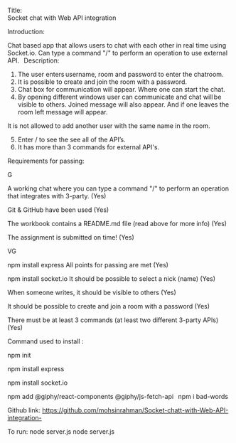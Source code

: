  
 
Title:  
Socket chat with Web API integration  
 
Introduction: 
 
Chat based app that allows users to chat with each other in real time using Socket.io. Can type a command "/" to perform an operation to use external API. 
  
Description: 
  
1. The user enters username, room and password to enter the chatroom. 
2. It is possible to create and join the room with a password. 
3. Chat box for communication will appear. Where one can start the chat. 
4. By opening different windows user can communicate and chat will be visible to others. Joined message will also appear. And if one leaves the room left message will appear. 

It is not allowed to add another user with the same name in the room. 

5. Enter / to see the see all of the API’s.  
6. It has more than 3 commands for external API's. 
  

Requirements for passing: 

  

G 

A working chat where you can type a command "/" to perform an operation that integrates with 3-party. (Yes) 

Git & GitHub have been used (Yes) 

The workbook contains a README.md file (read above for more info) (Yes) 

The assignment is submitted on time! (Yes) 

  

VG 

npm install express
All points for passing are met (Yes) 

npm install socket.io
It should be possible to select a nick (name) (Yes) 

When someone writes, it should be visible to others (Yes) 

It should be possible to create and join a room with a password (Yes) 

There must be at least 3 commands (at least two different 3-party APIs) (Yes) 

 

 
Command used to install : 
 
npm init  
 
npm install express 
 
npm install socket.io 
 
npm add @giphy/react-components @giphy/js-fetch-api 
  
npm i bad-words 
 
 
Github link: 
https://github.com/mohsinrahman/Socket-chatt-with-Web-API-integration- 
 
 
To run: 
node server.js 
node server.js 

